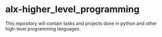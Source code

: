 # alx-higher_level_programming
This repository will contain tasks and projects done in python and other high-level programming languages.

